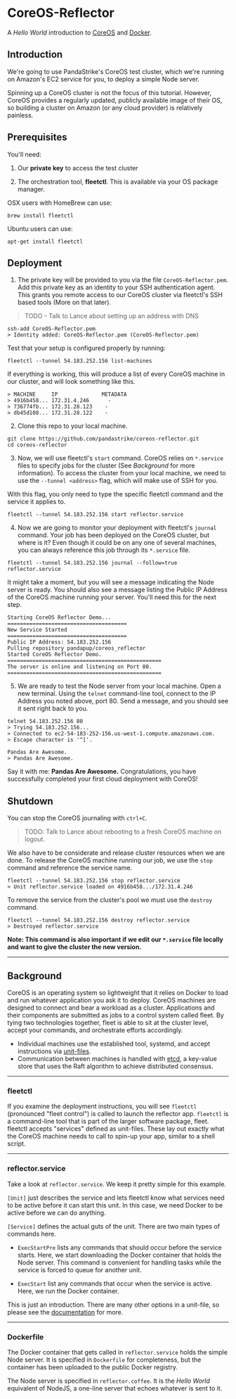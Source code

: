 # CoreOS-Reflector

A _Hello World_ introduction to [CoreOS][0] and [Docker][1].

## Introduction

We're going to use PandaStrike's CoreOS test cluster, which we're running on Amazon's EC2 service for you, to deploy a simple Node server.  

Spinning up a CoreOS cluster is not the focus of this tutorial.  However, CoreOS provides a regularly updated, publicly available image of their OS, so building a cluster on Amazon (or any cloud provider) is relatively painless.

## Prerequisites

You'll need:

1. Our **private key** to access the test cluster

2. The orchestration tool, **fleetctl**.  This is available via your OS package manager.

OSX users with HomeBrew can use:

    brew install fleetctl

Ubuntu users can use:

    apt-get install fleetctl


## Deployment

1. The private key will be provided to you via the file `CoreOS-Reflector.pem`.  Add this private key as an identity to your SSH authentication agent.  This grants you remote access to our CoreOS cluster via fleetctl's SSH based tools (More on that later).  

  > TODO - Talk to Lance about setting up an address with DNS

  ```
  ssh-add CoreOS-Reflector.pem
  > Identity added: CoreOS-Reflector.pem (CoreOS-Reflector.pem)
  ```

  Test that your setup is configured properly by running:
  ```
  fleetctl --tunnel 54.183.252.156 list-machines
  ```
  If everything is working, this will produce a list of every CoreOS machine in our cluster, and will look something like this.
  ```
  > MACHINE		IP		        METADATA
  > 4916b458...	172.31.4.246	  -
  > 736774fb...	172.31.28.123	 -
  > db45d108...	172.31.28.122	 -
  ```

2. Clone this repo to your local machine.

  ```
  git clone https://github.com/pandastrike/coreos-reflector.git
  cd coreos-reflector
  ```

3. Now, we will use fleetctl's `start` command. CoreOS relies on `*.service` files to specify jobs for the cluster (See *Background* for more information).  To access the cluster from your local machine, we need to use the `--tunnel <address>` flag, which will make use of SSH for you.  

  With this flag, you only need to type the specific fleetctl command and the service it applies to.

  ```
  fleetctl --tunnel 54.183.252.156 start reflector.service
  ```

4. Now we are going to monitor your deployment with fleetctl's `journal` command.  Your job has been deployed on the CoreOS cluster, but where is it? Even though it could be on any one of several machines, you can always reference this job through its `*.service` file.

  ```
  fleetctl --tunnel 54.183.252.156 journal --follow=true reflector.service
  ```
  It might take a moment, but you will see a message indicating the Node server is ready.  You should also see a message listing the Public IP Address of the CoreOS machine running your server.  You'll need this for the next step.
  ```
  Starting CoreOS Reflector Demo...
  ======================================
  New Service Started
  ======================================
  Public IP Address: 54.183.252.156
  Pulling repository pandapup/coreos_reflector
  Started CoreOS Reflector Demo.
  =================================================
  The server is online and listening on Port 80.
  =================================================
  ```

5. We are ready to test the Node server from your local machine.  Open a new terminal.  Using the `telnet` command-line tool, connect to the IP Address you noted above, port 80.  Send a message, and you should see it sent right back to you.

  ```
  telnet 54.183.252.156 80
  > Trying 54.183.252.156...
  > Connected to ec2-54-183-252-156.us-west-1.compute.amazonaws.com.
  > Escape character is '^]'.

  Pandas Are Awesome.
  > Pandas Are Awesome.
  ```
  Say it with me:  **Pandas Are Awesome.**  Congratulations, you have successfully completed your first cloud deployment with CoreOS!

## Shutdown
You can stop the CoreOS journaling with `ctrl+C`.

  > TODO: Talk to Lance about rebooting to a fresh CoreOS machine on logout.

  We also have to be considerate and release cluster resources when we are done.  To release the CoreOS machine running our job, we use the `stop` command and reference the service name.

  ```
  fleetctl --tunnel 54.183.252.156 stop reflector.service
  > Unit reflector.service loaded on 4916b458.../172.31.4.246
  ```

  To remove the service from the cluster's pool we must use the `destroy` command.
  ```
  fleetctl --tunnel 54.183.252.156 destroy reflector.service
  > Destroyed reflector.service
  ```
  **Note: This command is also important if we edit our `*.service` file locally and want to give the cluster the new version.**

--------


## Background
CoreOS is an operating system so lightweight that it relies on Docker to load and run whatever application you ask it to deploy.  CoreOS machines are designed to connect and bear a workload as a cluster.  Applications and their components are submitted as jobs to a control system called fleet.  By tying two technologies together, fleet is able to sit at the cluster level, accept your commands, and orchestrate efforts accordingly.
- Individual machines use the established tool, systemd, and accept instructions via [unit-files][2].  
- Communication between machines is handled with [etcd][3], a key-value store that uses the Raft algorithm to achieve distributed consensus.

---
### fleetctl
If you examine the deployment instructions, you will see `fleetctl` (pronounced "fleet control") is called to launch the reflector app.  `fleetctl` is a command-line tool that is part of the larger software package, fleet.  fleetctl accepts "services" defined as unit-files. These lay out exactly what the CoreOS machine needs to call to spin-up your app, similar to a shell script.

---
### reflector.service
Take a look at `reflector.service`.  We keep it pretty simple for this example.  

`[Unit]` just describes the service and lets fleetctl know what services need to be active before it can start this unit.  In this case, we need Docker to be active before we can do anything.

`[Service]` defines the actual guts of the unit.  There are two main types of commands here.

- `ExecStartPre` lists any commands that should occur before the service starts.  Here, we start downloading the Docker container that holds the Node server.  This command is convenient for handling tasks while the service is forced to queue for another unit.

- `ExecStart` list any commands that occur when the service is active.  Here, we run the Docker container.

This is just an introduction.  There are many other options in a unit-file, so please see the [documentation][2] for more.

---
### Dockerfile
The Docker container that gets called in `reflector.service` holds the simple Node server.  It is specified in `Dockerfile` for completeness, but the container has been uploaded to the public Docker registry.

The Node server is specified in `reflector.coffee`.  It is the *Hello World* equivalent of NodeJS, a one-line server that echoes whatever is sent to it.  

[0]:https://coreos.com/
[1]:https://docker.com/
[2]:https://coreos.com/docs/launching-containers/launching/fleet-unit-files/
[3]:https://coreos.com/docs/distributed-configuration/getting-started-with-etcd/
